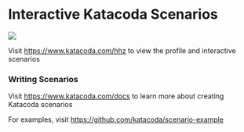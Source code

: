# Interactive Katacoda Scenarios

[![](http://shields.katacoda.com/katacoda/hhz/count.svg)](https://www.katacoda.com/hhz "Get your profile on Katacoda.com")

Visit https://www.katacoda.com/hhz to view the profile and interactive scenarios

### Writing Scenarios
Visit https://www.katacoda.com/docs to learn more about creating Katacoda scenarios

For examples, visit https://github.com/katacoda/scenario-example
